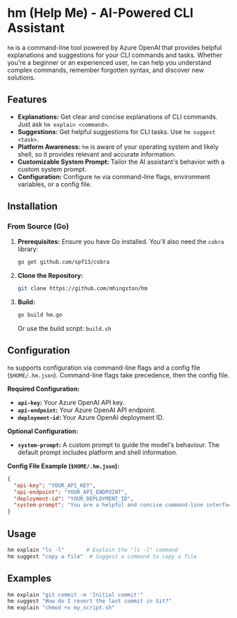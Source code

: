 # hm (Help Me) - AI-Powered CLI Assistant

`hm` is a command-line tool powered by Azure OpenAI that provides helpful explanations and suggestions for your CLI commands and tasks. Whether you're a beginner or an experienced user, `hm` can help you understand complex commands, remember forgotten syntax, and discover new solutions.

## Features

* **Explanations:**  Get clear and concise explanations of CLI commands.  Just ask `hm explain <command>`.
* **Suggestions:** Get helpful suggestions for CLI tasks.  Use `hm suggest <task>`.
* **Platform Awareness:** `hm` is aware of your operating system and likely shell, so it provides relevant and accurate information.
* **Customizable System Prompt:** Tailor the AI assistant's behavior with a custom system prompt.
* **Configuration:**  Configure `hm` via command-line flags, environment variables, or a config file.

## Installation

### From Source (Go)

1. **Prerequisites:**  Ensure you have Go installed.  You'll also need the `cobra` library:

   ```bash
   go get github.com/spf13/cobra
   ```

2. **Clone the Repository:**

   ```bash
   git clone https://github.com/mhingston/hm
   ```

3. **Build:**

   ```bash
   go build hm.go
   ```

   Or use the build script: `build.sh`

## Configuration

`hm` supports configuration via command-line flags and a config file (`$HOME/.hm.json`).  Command-line flags take precedence, then the config file.

**Required Configuration:**

* **`api-key`:** Your Azure OpenAI API key.
* **`api-endpoint`:** Your Azure OpenAI API endpoint.
* **`deployment-id`:**  Your Azure OpenAI deployment ID.

**Optional Configuration:**

* **`system-prompt`:** A custom prompt to guide the model's behaviour. The default prompt includes platform and shell information.

**Config File Example (`$HOME/.hm.json`):**

```json
{
  "api-key": "YOUR_API_KEY",
  "api-endpoint": "YOUR_API_ENDPOINT",
  "deployment-id": "YOUR_DEPLOYMENT_ID",
  "system-prompt": "You are a helpful and concise command-line interface (CLI) assistant. You should provide clear and accurate explanations or suggestions for CLI commands and tasks. Prioritize commands and syntax appropriate for this platform and shell. If the user's query is unclear apologise that you aren't able to help." // Optional
}
```

## Usage

```bash
hm explain "ls -l"       # Explain the "ls -l" command
hm suggest "copy a file"  # Suggest a command to copy a file
```

## Examples

```bash
hm explain "git commit -m 'Initial commit'"
hm suggest "How do I revert the last commit in Git?"
hm explain "chmod +x my_script.sh"
```
